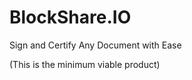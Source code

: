 BlockShare.IO 
=======================================================
Sign and Certify Any Document with Ease

(This is the minimum viable product)
